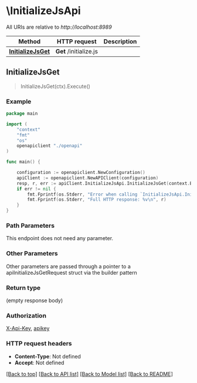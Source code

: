 # \InitializeJsApi

All URIs are relative to *http://localhost:8989*

Method | HTTP request | Description
------------- | ------------- | -------------
[**InitializeJsGet**](InitializeJsApi.md#InitializeJsGet) | **Get** /initialize.js | 



## InitializeJsGet

> InitializeJsGet(ctx).Execute()



### Example

```go
package main

import (
    "context"
    "fmt"
    "os"
    openapiclient "./openapi"
)

func main() {

    configuration := openapiclient.NewConfiguration()
    apiClient := openapiclient.NewAPIClient(configuration)
    resp, r, err := apiClient.InitializeJsApi.InitializeJsGet(context.Background()).Execute()
    if err != nil {
        fmt.Fprintf(os.Stderr, "Error when calling `InitializeJsApi.InitializeJsGet``: %v\n", err)
        fmt.Fprintf(os.Stderr, "Full HTTP response: %v\n", r)
    }
}
```

### Path Parameters

This endpoint does not need any parameter.

### Other Parameters

Other parameters are passed through a pointer to a apiInitializeJsGetRequest struct via the builder pattern


### Return type

 (empty response body)

### Authorization

[X-Api-Key](../README.md#X-Api-Key), [apikey](../README.md#apikey)

### HTTP request headers

- **Content-Type**: Not defined
- **Accept**: Not defined

[[Back to top]](#) [[Back to API list]](../README.md#documentation-for-api-endpoints)
[[Back to Model list]](../README.md#documentation-for-models)
[[Back to README]](../README.md)

